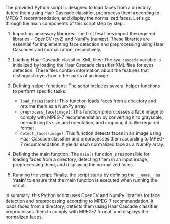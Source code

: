 The provided Python script is designed to load faces from a directory, detect them using Haar Cascade classifier, preprocess them according to MPEG-7 recommendation, and display the normalized faces. Let's go through the main components of this script step by step.

1. Importing necessary libraries:
The first few lines import the required libraries - OpenCV (cv2) and NumPy (numpy). These libraries are essential for implementing face detection and preprocessing using Haar Cascades and normalization, respectively.

2. Loading Haar Cascade classifier XML files:
The `eye_cascade` variable is initialized by loading the Haar Cascade classifier XML files for eyes detection. These files contain information about the features that distinguish eyes from other parts of an image.

3. Defining helper functions:
The script includes several helper functions to perform specific tasks:
   - `load_faces(path)`: This function loads faces from a directory and returns them as a NumPy array.
   - `preprocess_face(image)`: This function preprocesses a face image to comply with MPEG-7 recommendation by converting it to grayscale, normalizing its size and orientation, and cropping it to the required format.
   - `detect_faces(image)`: This function detects faces in an image using Haar Cascade classifier and preprocesses them according to MPEG-7 recommendation. It yields each normalized face as a NumPy array.

4. Defining the main function:
The `main()` function is responsible for loading faces from a directory, detecting them in an input image, preprocessing them, and displaying the normalized faces.

5. Running the script:
Finally, the script starts by defining the `__name__` as '__main__' to ensure that the main function is executed when running the script.

In summary, this Python script uses OpenCV and NumPy libraries for face detection and preprocessing according to MPEG-7 recommendation. It loads faces from a directory, detects them using Haar Cascade classifier, preprocesses them to comply with MPEG-7 format, and displays the normalized faces.